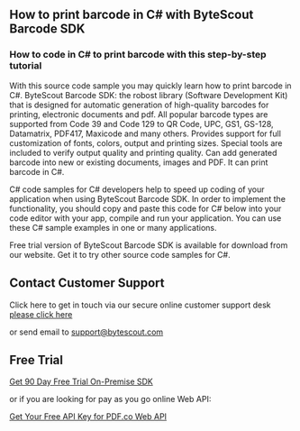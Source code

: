 ## How to print barcode in C# with ByteScout Barcode SDK

### How to code in C# to print barcode with this step-by-step tutorial

With this source code sample you may quickly learn how to print barcode in C#. ByteScout Barcode SDK: the robost library (Software Development Kit) that is designed for automatic generation of high-quality barcodes for printing, electronic documents and pdf. All popular barcode types are supported from Code 39 and Code 129 to QR Code, UPC, GS1, GS-128, Datamatrix, PDF417, Maxicode and many others. Provides support for full customization of fonts, colors, output and printing sizes. Special tools are included to verify output quality and printing quality. Can add generated barcode into new or existing documents, images and PDF. It can print barcode in C#.

C# code samples for C# developers help to speed up coding of your application when using ByteScout Barcode SDK. In order to implement the functionality, you should copy and paste this code for C# below into your code editor with your app, compile and run your application. You can use these C# sample examples in one or many applications.

Free trial version of ByteScout Barcode SDK is available for download from our website. Get it to try other source code samples for C#.

## Contact Customer Support

Click here to get in touch via our secure online customer support desk [please click here](https://bytescout.zendesk.com/hc/en-us/requests/new?subject=ByteScout%20Barcode%20SDK%20Question)

or send email to [support@bytescout.com](mailto:support@bytescout.com?subject=ByteScout%20Barcode%20SDK%20Question) 

## Free Trial

[Get 90 Day Free Trial On-Premise SDK](https://bytescout.com/download/web-installer?utm_source=github-readme)

or if you are looking for pay as you go online Web API:

[Get Your Free API Key for PDF.co Web API](https://pdf.co/documentation/api?utm_source=github-readme)